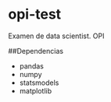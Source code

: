 # opi-test
Examen de data scientist. OPI

##Dependencias
- pandas
- numpy
- statsmodels
- matplotlib
